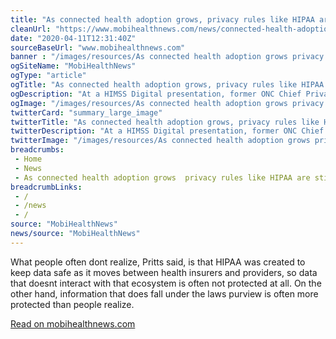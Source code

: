 ```yaml
--- 
title: "As connected health adoption grows, privacy rules like HIPAA are still broadly misunderstood"
cleanUrl: "https://www.mobihealthnews.com/news/connected-health-adoption-grows-privacy-rules-hipaa-are-still-broadly-misunderstood"
date: "2020-04-11T12:31:40Z"
sourceBaseUrl: "www.mobihealthnews.com"
banner : "/images/resources/As connected health adoption grows privacy rules like HIPAA are still broadly misunderstood.jpg"
ogSiteName: "MobiHealthNews"
ogType: "article"
ogTitle: "As connected health adoption grows, privacy rules like HIPAA are still broadly misunderstood"
ogDescription: "At a HIMSS Digital presentation, former ONC Chief Privacy Officer Joy Pritts and Connected Health Initiative Senior Counsel Brian Scarpelli discussed some common misconceptions about the law."
ogImage: "/images/resources/As connected health adoption grows privacy rules like HIPAA are still broadly misunderstood.jpg"
twitterCard: "summary_large_image"
twitterTitle: "As connected health adoption grows, privacy rules like HIPAA are"
twitterDescription: "At a HIMSS Digital presentation, former ONC Chief Privacy Officer Joy Pritts and Connected Health Initiative Senior Counsel Brian Scarpelli discussed some common misconceptions about the law."
twitterImage: "/images/resources/As connected health adoption grows privacy rules like HIPAA are still broadly misunderstood.jpg"
breadcrumbs:
 - Home
 - News
 - As connected health adoption grows  privacy rules like HIPAA are still broadly misunderstood
breadcrumbLinks:
 - / 
 - /news
 - / 
source: "MobiHealthNews"
news/source: "MobiHealthNews"
---
```

What people often dont realize, Pritts said, is that HIPAA was created to keep data safe as it moves between health insurers and providers, so data that doesnt interact with that ecosystem is often not protected at all. On the other hand, information that does fall under the laws purview is often more protected than people realize.  
  
[Read on mobihealthnews.com](https://www.mobihealthnews.com/news/connected-health-adoption-grows-privacy-rules-hipaa-are-still-broadly-misunderstood)

